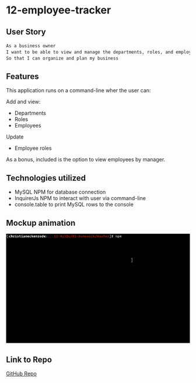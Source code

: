 # 12-employee-tracker

## User Story
```md
As a business owner
I want to be able to view and manage the departments, roles, and employees in my company
So that I can organize and plan my business
```

## Features

This application runs on a command-line wher the user can:

Add and view:
* Departments
* Roles
* Employees

Update
* Employee roles

As a bonus, included is the option to view employees by manager.

## Technologies utilized
* MySQL NPM for database connection
* InquirerJs NPM to interact with user via command-line
* console.table to print MySQL rows to the console

## Mockup animation


![Employee Tracker](./Assets/employee-tracker.gif)






## Link to Repo

[GitHub Repo](https://github.com/adina-hc/12-employee-tracker)